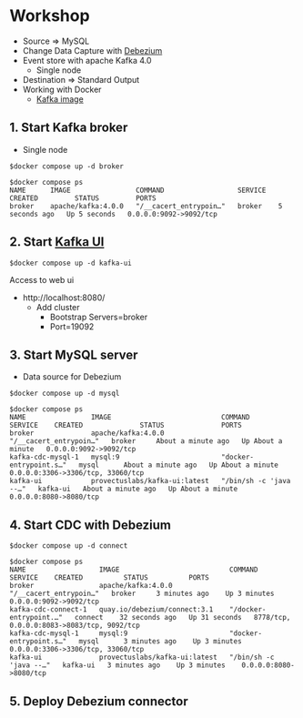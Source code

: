 # Workshop
* Source => MySQL
* Change Data Capture with [Debezium](https://debezium.io/)
* Event store with apache Kafka 4.0
  * Single node
* Destination => Standard Output
* Working with Docker
  * [Kafka image](https://github.com/apache/kafka/tree/trunk/docker/examples/docker-compose-files)

## 1. Start Kafka broker
* Single node

```
$docker compose up -d broker

$docker compose ps
NAME      IMAGE                COMMAND                  SERVICE   CREATED         STATUS         PORTS
broker    apache/kafka:4.0.0   "/__cacert_entrypoin…"   broker    5 seconds ago   Up 5 seconds   0.0.0.0:9092->9092/tcp
```

## 2. Start [Kafka UI](https://github.com/provectus/kafka-ui)
```
$docker compose up -d kafka-ui
```

Access to web ui
* http://localhost:8080/
  * Add cluster
    * Bootstrap Servers=broker
    * Port=19092

## 3. Start MySQL server
* Data source for Debezium
```
$docker compose up -d mysql

$docker compose ps
NAME                IMAGE                           COMMAND                  SERVICE    CREATED              STATUS              PORTS
broker              apache/kafka:4.0.0              "/__cacert_entrypoin…"   broker     About a minute ago   Up About a minute   0.0.0.0:9092->9092/tcp
kafka-cdc-mysql-1   mysql:9                         "docker-entrypoint.s…"   mysql      About a minute ago   Up About a minute   0.0.0.0:3306->3306/tcp, 33060/tcp
kafka-ui            provectuslabs/kafka-ui:latest   "/bin/sh -c 'java --…"   kafka-ui   About a minute ago   Up About a minute   0.0.0.0:8080->8080/tcp
```

## 4. Start CDC with Debezium
```
$docker compose up -d connect

$docker compose ps
NAME                  IMAGE                           COMMAND                  SERVICE    CREATED          STATUS          PORTS
broker                apache/kafka:4.0.0              "/__cacert_entrypoin…"   broker     3 minutes ago    Up 3 minutes    0.0.0.0:9092->9092/tcp
kafka-cdc-connect-1   quay.io/debezium/connect:3.1    "/docker-entrypoint.…"   connect    32 seconds ago   Up 31 seconds   8778/tcp, 0.0.0.0:8083->8083/tcp, 9092/tcp
kafka-cdc-mysql-1     mysql:9                         "docker-entrypoint.s…"   mysql      3 minutes ago    Up 3 minutes    0.0.0.0:3306->3306/tcp, 33060/tcp
kafka-ui              provectuslabs/kafka-ui:latest   "/bin/sh -c 'java --…"   kafka-ui   3 minutes ago    Up 3 minutes    0.0.0.0:8080->8080/tcp
```

## 5. Deploy Debezium connector